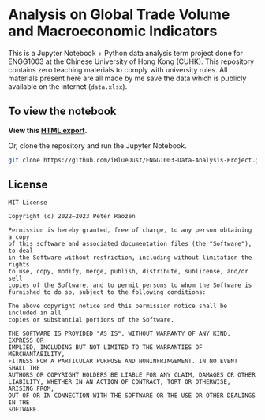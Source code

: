 # Analysis on Global Trade Volume and Macroeconomic Indicators

This is a Jupyter Notebook + Python data analysis term project done for ENGG1003 at the Chinese University of Hong Kong (CUHK). This repository contains zero teaching materials to comply with university rules. All materials present here are all made by me save the data which is publicly available on the internet (`data.xlsx`).

## To view the notebook
**View this [HTML export](https://htmlpreview.github.io/?https://github.com/iBlueDust/ENGG1003-Data-Analysis-Project/blob/master/export.html).**

Or, clone the repository and run the Jupyter Notebook.
```bash
git clone https://github.com/iBlueDust/ENGG1003-Data-Analysis-Project.git
```

## License
```
MIT License

Copyright (c) 2022–2023 Peter Raozen

Permission is hereby granted, free of charge, to any person obtaining a copy
of this software and associated documentation files (the "Software"), to deal
in the Software without restriction, including without limitation the rights
to use, copy, modify, merge, publish, distribute, sublicense, and/or sell
copies of the Software, and to permit persons to whom the Software is
furnished to do so, subject to the following conditions:

The above copyright notice and this permission notice shall be included in all
copies or substantial portions of the Software.

THE SOFTWARE IS PROVIDED "AS IS", WITHOUT WARRANTY OF ANY KIND, EXPRESS OR
IMPLIED, INCLUDING BUT NOT LIMITED TO THE WARRANTIES OF MERCHANTABILITY,
FITNESS FOR A PARTICULAR PURPOSE AND NONINFRINGEMENT. IN NO EVENT SHALL THE
AUTHORS OR COPYRIGHT HOLDERS BE LIABLE FOR ANY CLAIM, DAMAGES OR OTHER
LIABILITY, WHETHER IN AN ACTION OF CONTRACT, TORT OR OTHERWISE, ARISING FROM,
OUT OF OR IN CONNECTION WITH THE SOFTWARE OR THE USE OR OTHER DEALINGS IN THE
SOFTWARE.
```